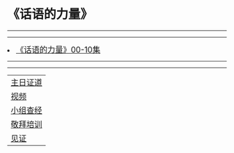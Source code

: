 <meta name="viewport" content="width=device-width,initial-scale=1.0,maximum-scale=1.0,minimum-scale=1.0,user-scalable=no">
<title>《生命成长》</title>


<style type="text/css">
.mylistdiv{width:300px;height:700px;background:#ccc;}
</style>


<h1>《话语的力量》</h1>

<hr><hr>
	<li><font size="4"><a href="./240303.html">《话语的力量》00-10集 </a></font></li>

</ul>

<hr><hr>
<table>
	<tr>
		<td><font size="4"><a href="https://nccchurch.github.io/Sermons/">主日证道</a></font></td>
	</tr>
	<tr>
		<td><font size="4"><a href="https://nccchurch.github.io/Bibble-Videos/index.html">视频</a></font></td></p>
	</tr>
	<tr>
		<td><font size="4"><a href="https://nccchurch.github.io/group/index.html">小组查经</a></font></td></p>
	</tr>
	<tr>
		<td><font size="4"><a href="https://nccchurch.github.io/Worship/index.html">敬拜培训</a></font></td></p>
	</tr>
	<tr>
		<td><font size="4"><a href="https://nccchurch.github.io/Testimony/index.html">见证</a></font></td></p>
	</tr>
</table>
</p>

